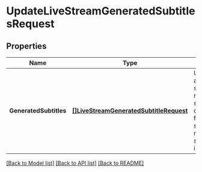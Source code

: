 # UpdateLiveStreamGeneratedSubtitlesRequest

## Properties
Name | Type | Description | Notes
------------ | ------------- | ------------- | -------------
**GeneratedSubtitles** | [**[]LiveStreamGeneratedSubtitleRequest**](LiveStreamGeneratedSubtitleRequest.md) | Update automated speech recognition subtitle configuration for a live stream. At most one subtitle track is allowed. | [optional] 

[[Back to Model list]](../README.md#documentation-for-models) [[Back to API list]](../README.md#documentation-for-api-endpoints) [[Back to README]](../README.md)


